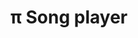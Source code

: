 # π Song player

[](https://namu.wiki/w/%EC%9D%B4%EC%83%81%ED%95%9C%20%EB%82%98%EB%9D%BC%EC%9D%98%20%EC%88%98%ED%95%99%EC%9E%90)
